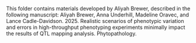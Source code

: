This folder contains materials developed by Aliyah Brewer, described in the following manuscript:
Aliyah Brewer, Anna Underhill, Madeline Oravec, and Lance Cadle-Davidson. 2025. Realistic scenarios of phenotypic variation and errors in high-throughput phenotyping experiments minimally impact the results of QTL mapping analysis. Phytopathology.
